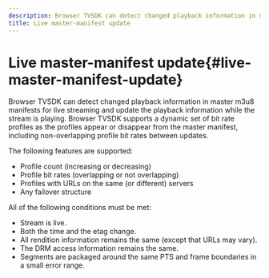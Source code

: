 ```yaml
---
description: Browser TVSDK can detect changed playback information in master m3u8 manifests for live streaming and update the playback information while the stream is playing. Browser TVSDK supports a dynamic set of bit rate profiles as the profiles appear or disappear from the master manifest, including non-overlapping profile bit rates between updates.
title: Live master-manifest update
---
```


# Live master-manifest update{#live-master-manifest-update}

Browser TVSDK can detect changed playback information in master m3u8 manifests for live streaming and update the playback information while the stream is playing. Browser TVSDK supports a dynamic set of bit rate profiles as the profiles appear or disappear from the master manifest, including non-overlapping profile bit rates between updates.

The following features are supported:

* Profile count (increasing or decreasing) 
* Profile bit rates (overlapping or not overlapping) 
* Profiles with URLs on the same (or different) servers 
* Any failover structure

All of the following conditions must be met:

* Stream is live. 
* Both the time and the etag change. 
* All rendition information remains the same (except that URLs may vary). 
* The DRM access information remains the same. 
* Segments are packaged around the same PTS and frame boundaries in a small error range.

